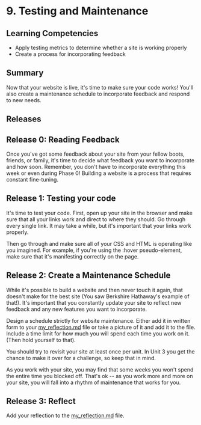 # 9. Testing and Maintenance

## Learning Competencies
- Apply testing metrics to determine whether a site is working properly
- Create a process for incorporating feedback

## Summary
Now that your website is live, it's time to make sure your code works! You'll also create a maintenance schedule to incorporate feedback and respond to new needs.

## Releases

## Release 0: Reading Feedback
Once you've got some feedback about your site from your fellow boots, friends, or family, it's time to decide what feedback you want to incorporate and how soon. Remember, you don't have to incorporate everything this week or even during Phase 0! Building a website is a process that requires constant fine-tuning.

## Release 1: Testing your code
It's time to test your code. First, open up your site in the browser and make sure that all your links work and direct to where they should. Go through every single link. It may take a while, but it's important that your links work properly.

Then go through and make sure all of your CSS and HTML is operating like you imagined. For example, if you're using the :hover pseudo-element, make sure that it's manifesting correctly on the page.

## Release 2: Create a Maintenance Schedule

While it's possible to build a website and then never touch it again, that doesn't make for the best site (You saw Berkshire Hathaway's example of that!). It's important that you constantly update your site to reflect new feedback and any new features you want to incorporate.

Design a schedule strictly for website maintenance. Either add it in written form to your [my_reflection.md](my_reflection.md) file or take a picture of it and add it to the file. Include a time limit for how much you will spend each time you work on it. (Then hold yourself to that).

You should try to revisit your site at least once per unit. In Unit 3 you get the chance to make it over for a challenge, so keep that in mind.

As you work with your site, you may find that some weeks you won't spend the entire time you blocked off. That's ok -- as you work more and more on your site, you will fall into a rhythm of maintenance that works for you.

## Release 3: Reflect
Add your reflection to the [my_reflection.md](my_reflection.md) file.